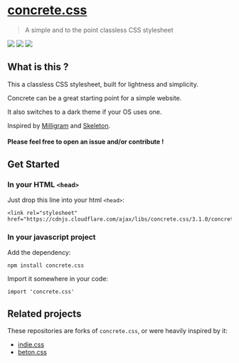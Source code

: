 # [concrete.css](https://concrete.style)

> A simple and to the point classless CSS stylesheet

[![](https://img.shields.io/npm/v/concrete.css.svg)](https://www.npmjs.com/package/concrete.css)
[![](https://img.shields.io/bundlephobia/minzip/concrete.css.svg)](https://bundlephobia.com/result?p=concrete.css)
[![](https://img.shields.io/npm/dw/concrete.css.svg)](https://www.npmjs.com/package/concrete.css)

## What is this ?

This a classless CSS stylesheet, built for lightness and simplicity.

Concrete can be a great starting point for a simple website.

It also switches to a dark theme if your OS uses one.
 
Inspired by [Milligram](https://milligram.io/) and [Skeleton](http://getskeleton.com/).

#### Please feel free to open an issue and/or contribute !

## Get Started

### In your HTML `<head>`
Just drop this line into your html `<head>`:
```
<link rel="stylesheet" href="https://cdnjs.cloudflare.com/ajax/libs/concrete.css/3.1.0/concrete.min.css">
```

### In your javascript project
Add the dependency:
```
npm install concrete.css
```
Import it somewhere in your code:
```
import 'concrete.css'
```

## Related projects

These repositories are forks of `concrete.css`, or were heavily inspired by it:

- [indie.css](https://github.com/chr15m/indie.css)
- [beton.css](https://github.com/murgeljm/beton.css)